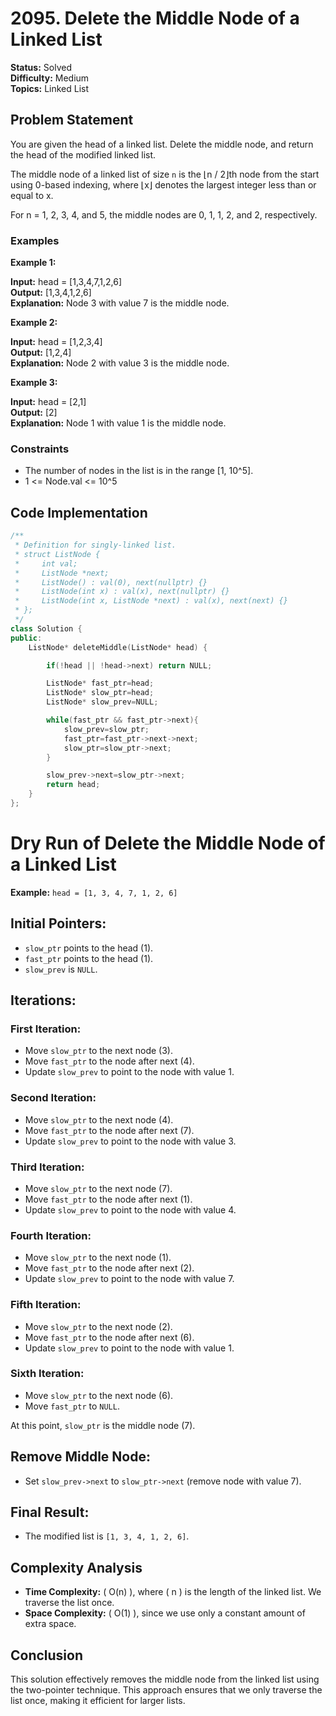 # 2095. Delete the Middle Node of a Linked List

**Status:** Solved  
**Difficulty:** Medium  
**Topics:** Linked List  

## Problem Statement

You are given the head of a linked list. Delete the middle node, and return the head of the modified linked list.

The middle node of a linked list of size `n` is the ⌊n / 2⌋th node from the start using 0-based indexing, where ⌊x⌋ denotes the largest integer less than or equal to x.

For n = 1, 2, 3, 4, and 5, the middle nodes are 0, 1, 1, 2, and 2, respectively.

### Examples

**Example 1:**

**Input:** head = [1,3,4,7,1,2,6]  
**Output:** [1,3,4,1,2,6]  
**Explanation:** Node 3 with value 7 is the middle node.

**Example 2:**

**Input:** head = [1,2,3,4]  
**Output:** [1,2,4]  
**Explanation:** Node 2 with value 3 is the middle node.

**Example 3:**

**Input:** head = [2,1]  
**Output:** [2]  
**Explanation:** Node 1 with value 1 is the middle node.

### Constraints

- The number of nodes in the list is in the range [1, 10^5].
- 1 <= Node.val <= 10^5

## Code Implementation

```cpp
/**
 * Definition for singly-linked list.
 * struct ListNode {
 *     int val;
 *     ListNode *next;
 *     ListNode() : val(0), next(nullptr) {}
 *     ListNode(int x) : val(x), next(nullptr) {}
 *     ListNode(int x, ListNode *next) : val(x), next(next) {}
 * };
 */
class Solution {
public:
    ListNode* deleteMiddle(ListNode* head) {

        if(!head || !head->next) return NULL;

        ListNode* fast_ptr=head;
        ListNode* slow_ptr=head;
        ListNode* slow_prev=NULL;

        while(fast_ptr && fast_ptr->next){
            slow_prev=slow_ptr;
            fast_ptr=fast_ptr->next->next;
            slow_ptr=slow_ptr->next;
        }

        slow_prev->next=slow_ptr->next;
        return head;
    }
};
```

# Dry Run of Delete the Middle Node of a Linked List

**Example:** `head = [1, 3, 4, 7, 1, 2, 6]`

## Initial Pointers:

- `slow_ptr` points to the head (1).
- `fast_ptr` points to the head (1).
- `slow_prev` is `NULL`.

## Iterations:

### First Iteration:
- Move `slow_ptr` to the next node (3).
- Move `fast_ptr` to the node after next (4).
- Update `slow_prev` to point to the node with value 1.

### Second Iteration:
- Move `slow_ptr` to the next node (4).
- Move `fast_ptr` to the node after next (7).
- Update `slow_prev` to point to the node with value 3.

### Third Iteration:
- Move `slow_ptr` to the next node (7).
- Move `fast_ptr` to the node after next (1).
- Update `slow_prev` to point to the node with value 4.

### Fourth Iteration:
- Move `slow_ptr` to the next node (1).
- Move `fast_ptr` to the node after next (2).
- Update `slow_prev` to point to the node with value 7.

### Fifth Iteration:
- Move `slow_ptr` to the next node (2).
- Move `fast_ptr` to the node after next (6).
- Update `slow_prev` to point to the node with value 1.

### Sixth Iteration:
- Move `slow_ptr` to the next node (6).
- Move `fast_ptr` to `NULL`.

At this point, `slow_ptr` is the middle node (7).

## Remove Middle Node:
- Set `slow_prev->next` to `slow_ptr->next` (remove node with value 7).

## Final Result:
- The modified list is `[1, 3, 4, 1, 2, 6]`.

## Complexity Analysis

- **Time Complexity:** \( O(n) \), where \( n \) is the length of the linked list. We traverse the list once.
- **Space Complexity:** \( O(1) \), since we use only a constant amount of extra space.

## Conclusion

This solution effectively removes the middle node from the linked list using the two-pointer technique. This approach ensures that we only traverse the list once, making it efficient for larger lists.
